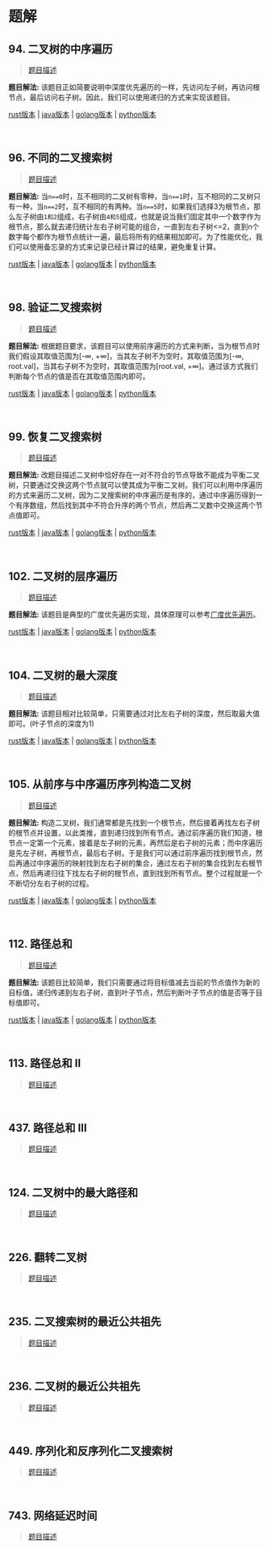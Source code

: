# 题解

## 94. 二叉树的中序遍历

> [题目描述](https://leetcode-cn.com/problems/binary-tree-inorder-traversal/)

**题目解法:** 该题目正如简要说明中深度优先遍历的一样，先访问左子树，再访问根节点，最后访问右子树。因此，我们可以使用递归的方式来实现该题目。

[rust版本](../../../codes/rust/94.二叉树的中序遍历.rs) |
[java版本](../../../codes/java/94.二叉树的中序遍历.java) |
[golang版本](../../../codes/golang/94.二叉树的中序遍历.go) |
[python版本](../../../codes/python/94.二叉树的中序遍历.py)

</br>

## 96. 不同的二叉搜索树

> [题目描述](https://leetcode-cn.com/problems/unique-binary-search-trees/)

**题目解法:** 当`n==0`时，互不相同的二叉树有零种，当`n==1`时，互不相同的二叉树只有一种，当`n==2`时，互不相同的有两种。当`n==5`时，如果我们选择3为根节点，那么左子树由`1和2`组成，右子树由`4和5`组成，也就是说当我们固定其中一个数字作为根节点，那么就去递归统计左右子树可能的组合，一直到左右子树<=2，直到n个数字每个都作为根节点统计一遍，最后将所有的结果相加即可。为了性能优化，我们可以使用备忘录的方式来记录已经计算过的结果，避免重复计算。

[rust版本](../../../codes/rust/96.不同的二叉搜索树.rs) |
[java版本](../../../codes/java/96.不同的二叉搜索树.java) |
[golang版本](../../../codes/golang/96.不同的二叉搜索树.go) |
[python版本](../../../codes/python/96.不同的二叉搜索树.py)

</br>

## 98. 验证二叉搜索树

> [题目描述](https://leetcode-cn.com/problems/validate-binary-search-tree/)

**题目解法:** 根据题目要求，该题目可以使用前序遍历的方式来判断，当为根节点时我们假设其取值范围为[-∞, +∞]，当其左子树不为空时，其取值范围为[-∞, root.val]，当其右子树不为空时，其取值范围为[root.val, +∞]。通过该方式我们判断每个节点的值是否在其取值范围内即可。

[rust版本](../../../codes/rust/98.验证二叉搜索树.rs) |
[java版本](../../../codes/java/98.验证二叉搜索树.java) |
[golang版本](../../../codes/golang/98.验证二叉搜索树.go) |
[python版本](../../../codes/python/98.验证二叉搜索树.py)

</br>

## 99. 恢复二叉搜索树

> [题目描述](https://leetcode-cn.com/problems/recover-binary-search-tree/)

**题目解法:** 改题目描述二叉树中恰好存在一对不符合的节点导致不能成为平衡二叉树，只要通过交换这两个节点就可以使其成为平衡二叉树。我们可以利用中序遍历的方式来遍历二叉树，因为二叉搜索树的中序遍历是有序的，通过中序遍历得到一个有序数组，然后找到其中不符合升序的两个节点，然后再二叉数中交换这两个节点值即可。

[rust版本](../../../codes/rust/99.恢复二叉搜索树.rs) |
[java版本](../../../codes/java/99.恢复二叉搜索树.java) |
[golang版本](../../../codes/golang/99.恢复二叉搜索树.go) |
[python版本](../../../codes/python/99.恢复二叉搜索树.py)

</br>

## 102. 二叉树的层序遍历

> [题目描述](https://leetcode-cn.com/problems/binary-tree-level-order-traversal/)

**题目解法:** 该题目是典型的广度优先遍历实现，具体原理可以参考[广度优先遍历](./brief_introduction.md)。

[rust版本](../../../codes/rust/102.二叉树的层序遍历.rs) |
[java版本](../../../codes/java/102.二叉树的层序遍历.java) |
[golang版本](../../../codes/golang/102.二叉树的层序遍历.go) |
[python版本](../../../codes/python/102.二叉树的层序遍历.py)

</br>

## 104. 二叉树的最大深度

> [题目描述](https://leetcode-cn.com/problems/maximum-depth-of-binary-tree/)

**题目解法:** 该题目相对比较简单，只需要通过对比左右子树的深度，然后取最大值即可。(叶子节点的深度为1)

[rust版本](../../../codes/rust/104.二叉树的最大深度.rs) |
[java版本](../../../codes/java/104.二叉树的最大深度.java) |
[golang版本](../../../codes/golang/104.二叉树的最大深度.go) |
[python版本](../../../codes/python/104.二叉树的最大深度.py)

</br>

## 105. 从前序与中序遍历序列构造二叉树

> [题目描述](https://leetcode-cn.com/problems/construct-binary-tree-from-preorder-and-inorder-traversal/)

**题目解法:** 构造二叉树，我们通常都是先找到一个根节点，然后接着再找左右子树的根节点并设置，以此类推，直到递归找到所有节点。通过前序遍历我们知道，根节点一定第一个元素，接着是左子树的元素，再然后是右子树的元素；而中序遍历是先左子树，再根节点，最后右子树。于是我们可以通过前序遍历找到根节点，然后再通过中序遍历的映射找到左右子树的集合，通过左右子树的集合找到左右根节点，然后再递归往下找左右子树的根节点，直到找到所有节点。整个过程就是一个不断切分左右子树的过程。

[rust版本](../../../codes/rust/105.从前序与中序遍历序列构造二叉树.rs) |
[java版本](../../../codes/java/105.从前序与中序遍历序列构造二叉树.java) |
[golang版本](../../../codes/golang/105.从前序与中序遍历序列构造二叉树.go) |
[python版本](../../../codes/python/105.从前序与中序遍历序列构造二叉树.py)

</br>

## 112. 路径总和

> [题目描述](https://leetcode-cn.com/problems/path-sum/)

**题目解法:** 该题目比较简单，我们只需要通过将目标值减去当前的节点值作为新的目标值，递归传递到左右子树，直到叶子节点，然后判断叶子节点的值是否等于目标值即可。

[rust版本](../../../codes/rust/112.路径总和.rs) |
[java版本](../../../codes/java/112.路径总和.java) |
[golang版本](../../../codes/golang/112.路径总和.go) |
[python版本](../../../codes/python/112.路径总和.py)

</br>

## 113. 路径总和 II

> [题目描述](https://leetcode-cn.com/problems/path-sum-ii/)

</br>

## 437. 路径总和 III

> [题目描述](https://leetcode-cn.com/problems/path-sum-iii/)

</br>

## 124. 二叉树中的最大路径和

> [题目描述](https://leetcode-cn.com/problems/binary-tree-maximum-path-sum/)

</br>

## 226. 翻转二叉树

> [题目描述](https://leetcode-cn.com/problems/invert-binary-tree/)

</br>

## 235. 二叉搜索树的最近公共祖先

> [题目描述](https://leetcode-cn.com/problems/lowest-common-ancestor-of-a-binary-search-tree/)

</br>

## 236. 二叉树的最近公共祖先

> [题目描述](https://leetcode-cn.com/problems/lowest-common-ancestor-of-a-binary-tree/)

</br>

## 449. 序列化和反序列化二叉搜索树

> [题目描述](https://leetcode-cn.com/problems/serialize-and-deserialize-bst/)

</br>

## 743. 网络延迟时间

> [题目描述](https://leetcode-cn.com/problems/network-delay-time/)

</br>
